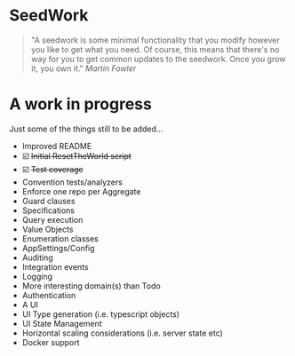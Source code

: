 ﻿# SeedWork

> "A seedwork is some minimal functionality that you modify however you like to get what you need. Of course, this means that there's no way for you to get common updates to the seedwork. Once you grow it, you own it." _Martin Fowler_

# A work in progress

Just some of the things still to be added...

- Improved README
- ☑️ ~~Initial ResetTheWorld script~~
- ☑️ ~~Test coverage~~
- Convention tests/analyzers
- Enforce one repo per Aggregate
- Guard clauses
- Specifications
- Query execution
- Value Objects
- Enumeration classes
- AppSettings/Config
- Auditing
- Integration events
- Logging
- More interesting domain(s) than Todo
- Authentication
- A UI
- UI Type generation (i.e. typescript objects)
- UI State Management
- Horizontal scaling considerations (i.e. server state etc)
- Docker support
